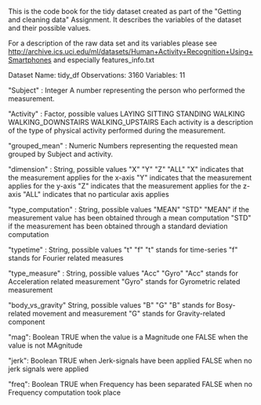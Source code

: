 This is the code book for the tidy dataset created as part of the "Getting and cleaning data" Assignment.
It describes the variables of the dataset and their possible values.

For a description of the raw data set and its variables please see http://archive.ics.uci.edu/ml/datasets/Human+Activity+Recognition+Using+Smartphones and especially features_info.txt

Dataset Name:         tidy_df
Observations:         3160
Variables:            11

"Subject" :           Integer
      A number representing the person who performed the measurement.

"Activity" :          Factor, possible values LAYING SITTING STANDING WALKING WALKING_DOWNSTAIRS WALKING_UPSTAIRS
      Each activity is a description of the type of physical activity performed during the measurement.

"grouped_mean" :           Numeric
      Numbers representing the requested mean grouped by Subject and activity. 

"dimension" :         String, possible values "X"   "Y"   "Z"   "ALL"
      "X" indicates that the measurement applies for the x-axis
      "Y" indicates that the measurement applies for the y-axis
      "Z" indicates that the measurement applies for the z-axis
      "ALL" indicates that no particular axis applies
                      
"type_computation" :  String, possible values "MEAN" "STD" 
      "MEAN" if the measurement value has been obtained through a mean computation
      "STD" if the measurement has been obtained through a standard deviation computation
      
"typetime" :          String, possible values "t" "f"
      "t" stands for time-series
      "f" stands for Fourier related measures
      
"type_measure" :      String, possible values "Acc"  "Gyro"
      "Acc" stands for Acceleration related measurement
      "Gyro" stands for Gyrometric related measurement
      
"body_vs_gravity"     String, possible values "B"   "G"
      "B" stands for Bosy-related movement and measurement
      "G" stands for Gravity-related component

"mag":                Boolean 
      TRUE when the value is a Magnitude one
      FALSE when the value is not MAgnitude
      
"jerk":               Boolean
      TRUE when Jerk-signals have been applied
      FALSE when no jerk signals were applied

"freq":               Boolean
      TRUE when Frequency has been separated
      FALSE when no Frequency computation took place

